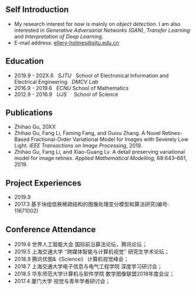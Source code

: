 ## Self Introduction
- My research interest for now is mainly on _object detection_. I am also interested in _Generative Adversarial Networks (GAN)_, _Transfer Learning_ and _Interpretation of Deep Learning_.  
- E-mail address: ellery-holmes@sjtu.edu.cn

## Education
- 2019.9 - 202X.6 &nbsp;   _SJTU_ &nbsp; School of Electronical Information and Electrical Engineering &nbsp;  _DMCV Lab_  
- 2016.9 - 2019.6 &nbsp;   _ECNU_         School of Mathematics
- 2012.9 - 2016.9 &nbsp;   _UJS_  &nbsp;&nbsp;&nbsp; School of Science

## Publications
* Zhihao Gu,   20XX  
* Zhihao Gu, Fang Li, Faming Fang, and Guixu Zhang. A Novel Retinex-Based Fractional-Order Variational Model for Images with Severely Low Light. *IEEE Transactions on Image Processing*, 2019.  
* Zhihao Gu, Fang Li, and Xiao-Guang Lv. A detail preserving variational model for image retinex. *Applied Mathematical Modelling*, 68:643–661, 2019.

## Project Experiences
- 2019.9  
- 2017.3  基于块组低秩稀疏结构的图像处理变分模型和算法研究(编号: 11671002)

## Conference Attendance
- 2019.8  世界人工智能大会 国际前沿算法论坛，腾讯论坛；  
- 2019.5 上海交通大学 ‘‘跨媒体智能与计算机视觉’’ 研究生学术论坛；  
- 2018.9 腾讯优图&《Science》 计算机视觉峰会；  
- 2018.7 上海交通大学电子信息与电气工程学院 深度学习研讨会；  
- 2018.5 华东师范大学计算机与软件学院 数学图像联盟2018年度会议；  
- 2017.4 厦门大学 视觉与青年学者研讨会；  




